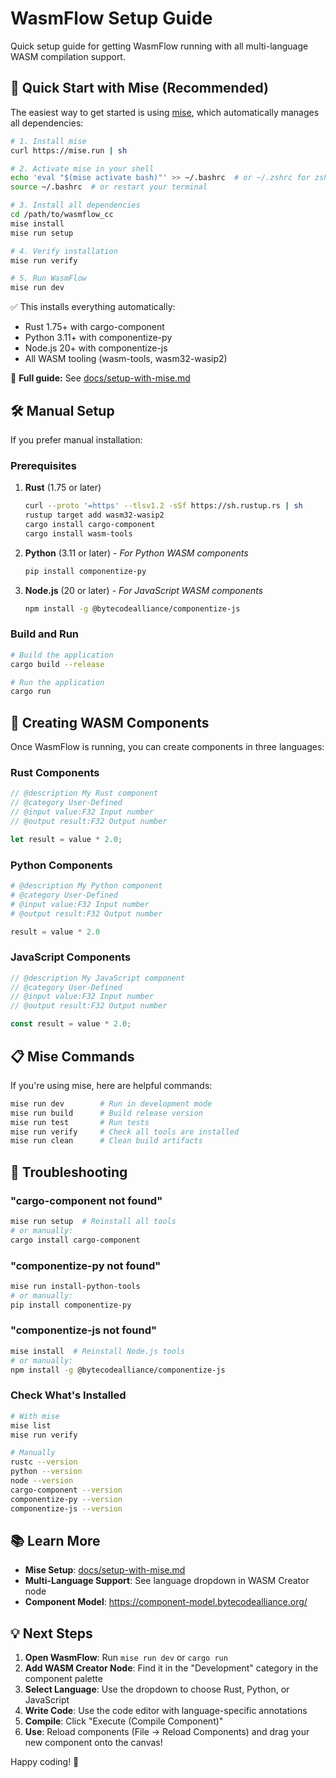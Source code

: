 # WasmFlow Setup Guide

Quick setup guide for getting WasmFlow running with all multi-language WASM compilation support.

## 🚀 Quick Start with Mise (Recommended)

The easiest way to get started is using [mise](https://mise.jdx.dev/), which automatically manages all dependencies:

```bash
# 1. Install mise
curl https://mise.run | sh

# 2. Activate mise in your shell
echo 'eval "$(mise activate bash)"' >> ~/.bashrc  # or ~/.zshrc for zsh
source ~/.bashrc  # or restart your terminal

# 3. Install all dependencies
cd /path/to/wasmflow_cc
mise install
mise run setup

# 4. Verify installation
mise run verify

# 5. Run WasmFlow
mise run dev
```

✅ This installs everything automatically:
- Rust 1.75+ with cargo-component
- Python 3.11+ with componentize-py
- Node.js 20+ with componentize-js
- All WASM tooling (wasm-tools, wasm32-wasip2)

📖 **Full guide:** See [docs/setup-with-mise.md](docs/setup-with-mise.md)

## 🛠️ Manual Setup

If you prefer manual installation:

### Prerequisites

1. **Rust** (1.75 or later)
   ```bash
   curl --proto '=https' --tlsv1.2 -sSf https://sh.rustup.rs | sh
   rustup target add wasm32-wasip2
   cargo install cargo-component
   cargo install wasm-tools
   ```

2. **Python** (3.11 or later) - *For Python WASM components*
   ```bash
   pip install componentize-py
   ```

3. **Node.js** (20 or later) - *For JavaScript WASM components*
   ```bash
   npm install -g @bytecodealliance/componentize-js
   ```

### Build and Run

```bash
# Build the application
cargo build --release

# Run the application
cargo run
```

## 🎨 Creating WASM Components

Once WasmFlow is running, you can create components in three languages:

### Rust Components
```rust
// @description My Rust component
// @category User-Defined
// @input value:F32 Input number
// @output result:F32 Output number

let result = value * 2.0;
```

### Python Components
```python
# @description My Python component
# @category User-Defined
# @input value:F32 Input number
# @output result:F32 Output number

result = value * 2.0
```

### JavaScript Components
```javascript
// @description My JavaScript component
// @category User-Defined
// @input value:F32 Input number
// @output result:F32 Output number

const result = value * 2.0;
```

## 📋 Mise Commands

If you're using mise, here are helpful commands:

```bash
mise run dev        # Run in development mode
mise run build      # Build release version
mise run test       # Run tests
mise run verify     # Check all tools are installed
mise run clean      # Clean build artifacts
```

## 🐛 Troubleshooting

### "cargo-component not found"
```bash
mise run setup  # Reinstall all tools
# or manually:
cargo install cargo-component
```

### "componentize-py not found"
```bash
mise run install-python-tools
# or manually:
pip install componentize-py
```

### "componentize-js not found"
```bash
mise install  # Reinstall Node.js tools
# or manually:
npm install -g @bytecodealliance/componentize-js
```

### Check What's Installed
```bash
# With mise
mise list
mise run verify

# Manually
rustc --version
python --version
node --version
cargo-component --version
componentize-py --version
componentize-js --version
```

## 📚 Learn More

- **Mise Setup**: [docs/setup-with-mise.md](docs/setup-with-mise.md)
- **Multi-Language Support**: See language dropdown in WASM Creator node
- **Component Model**: https://component-model.bytecodealliance.org/

## 💡 Next Steps

1. **Open WasmFlow**: Run `mise run dev` or `cargo run`
2. **Add WASM Creator Node**: Find it in the "Development" category in the component palette
3. **Select Language**: Use the dropdown to choose Rust, Python, or JavaScript
4. **Write Code**: Use the code editor with language-specific annotations
5. **Compile**: Click "Execute (Compile Component)"
6. **Use**: Reload components (File → Reload Components) and drag your new component onto the canvas!

Happy coding! 🚀
